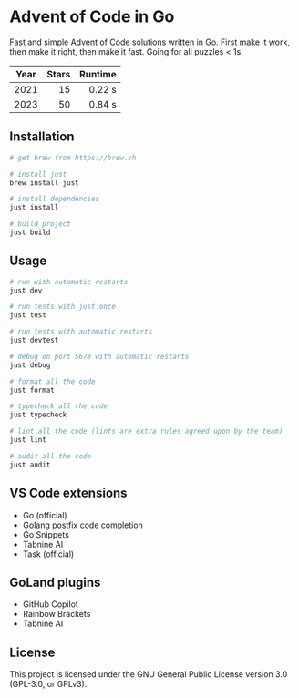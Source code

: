 # Advent of Code in Go

Fast and simple Advent of Code solutions written in Go. First make it work, then make it right, then make it fast. Going for all puzzles < 1s.

| Year | Stars | Runtime |
|------|------:|--------:|
| 2021 |    15 |  0.22 s |
| 2023 |    50 |  0.84 s |

## Installation

```sh
# get brew from https://brew.sh

# install just
brew install just

# install dependencies
just install

# build project
just build
```

## Usage

```sh
# run with automatic restarts
just dev

# run tests with just once
just test

# run tests with automatic restarts
just devtest

# debug on port 5678 with automatic restarts
just debug

# format all the code
just format

# typecheck all the code
just typecheck

# lint all the code (lints are extra rules agreed upon by the team)
just lint

# audit all the code
just audit
```

## VS Code extensions

- Go (official)
- Golang postfix code completion
- Go Snippets
- Tabnine AI
- Task (official)

## GoLand plugins

- GitHub Copilot
- Rainbow Brackets
- Tabnine AI

## License

This project is licensed under the GNU General Public License version 3.0 (GPL-3.0, or GPLv3).
